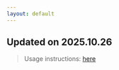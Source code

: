 ```yaml
---
layout: default
---
```


## Updated on 2025.10.26
> Usage instructions: [here](./docs/README.md#usage)

